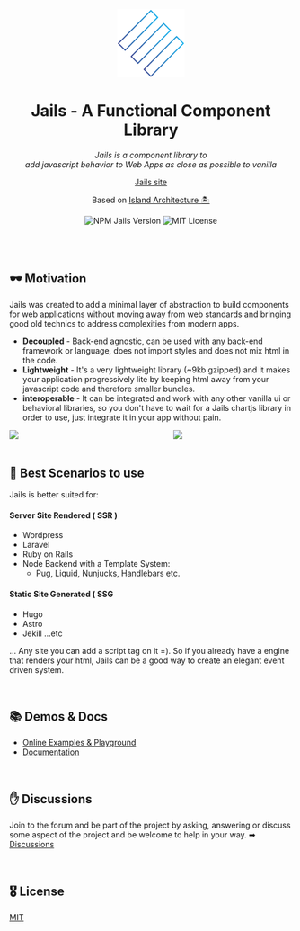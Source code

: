 <p align="center">
  <img  src="./logo.svg" width="120" />
</p>

<h1 align="center">Jails - A Functional Component Library</h1>

<p align="center"><em>Jails is a component library to <br />add javascript behavior to Web Apps as close as possible to vanilla</em></p>

<p align="center">
  <a href="https://jails-org.github.io/">Jails site</a>
</p>
<p align="center">
  Based on <a href="https://www.patterns.dev/posts/islands-architecture/" target="_blank">Island Architecture 🏝</a>
</p>



<div align="center">
	<img src="https://badge.fury.io/js/jails-js.svg?v5" alt="NPM Jails Version" />
	<img src="https://img.shields.io/badge/License-MIT-yellow.svg" alt="MIT License" />
</div>

<br />
<br />
<br />

## 🕶 Motivation

Jails was created to add a minimal layer of abstraction to build components for web applications without moving away from web standards and bringing good old technics to address complexities from modern apps.

- **Decoupled** - Back-end agnostic, can be used with any back-end framework or language, does not import styles and does not mix html in the code.
- **Lightweight** - It's a very lightweight library (~9kb gzipped) and it makes your application progressively lite by keeping html away from your javascript code and therefore smaller bundles.
- **interoperable** - It can be integrated and work with any other vanilla ui or behavioral libraries, so you don't have to wait for a Jails chartjs library in order to use, just integrate it in your app without pain.


<p align="center">
    <img width="53%" align="left" src="https://user-images.githubusercontent.com/567506/192670412-0def79ba-6c2e-4a4e-b5e3-40b265599db8.png" />
    <img width="42%"  align="right" src="https://user-images.githubusercontent.com/567506/192670979-9b18be7d-197e-4dc9-bcac-4165b95a17c8.png" /      
</p>

<br clear="all" />
<br />

## 🎥 Best Scenarios to use
Jails is better suited for:
        
#### Server Site Rendered ( SSR )

- Wordpress
- Laravel
- Ruby on Rails
- Node Backend with a Template System:
  - Pug, Liquid, Nunjucks, Handlebars etc.

#### Static Site Generated ( SSG

- Hugo
- Astro
- Jekill
  ...etc

... Any site you can add a script tag on it =). So if you already have a engine that renders your html, Jails can be a good way to create an elegant event driven system.

<br />
        
## 📚 Demos & Docs

- [Online Examples & Playground](https://stackblitz.com/@Javiani/collections/jails-organization)
- [Documentation](https://jails-org.github.io/#/)

<br />

## ✋ Discussions
Join to the forum and be part of the project by asking, answering or discuss some aspect of the project and be welcome to help in your way.
➡ [Discussions](https://github.com/jails-org/Jails/discussions)

<br />
        
## 🎖 License

[MIT](http://opensource.org/licenses/MIT)
